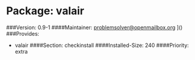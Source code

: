 Package: valair 
============= 

###Version: 0.9-1
####Maintainer: problemsolver@openmailbox.org
]()
###Provides:
  * valair
####Section: checkinstall
####Installed-Size: 240
####Priority: extra
